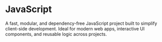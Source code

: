 # JavaScript
A fast, modular, and dependency-free JavaScript project built to simplify client-side development. Ideal for modern web apps, interactive UI components, and reusable logic across projects.
